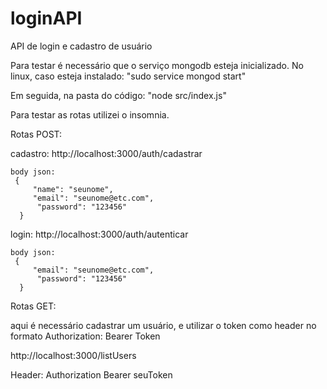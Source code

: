 # loginAPI
API de login e cadastro de usuário

Para testar é necessário que o serviço mongodb esteja inicializado. No linux, caso esteja instalado: "sudo service mongod start"

Em seguida, na pasta do código: "node src/index.js"

Para testar as rotas utilizei o insomnia.

Rotas POST:

  cadastro:
    http://localhost:3000/auth/cadastrar
  
    body json:
     {
	     "name": "seunome",
	     "email": "seunome@etc.com",
	      "password": "123456"
      }   
  
  login:
    http://localhost:3000/auth/autenticar
  
    body json:
     {
	     "email": "seunome@etc.com",
	      "password": "123456"
      }
     
Rotas GET:

  aqui é necessário cadastrar um usuário, e utilizar o token como header no formato Authorization: Bearer Token
  
  http://localhost:3000/listUsers
  
  Header:
  Authorization   Bearer seuToken
